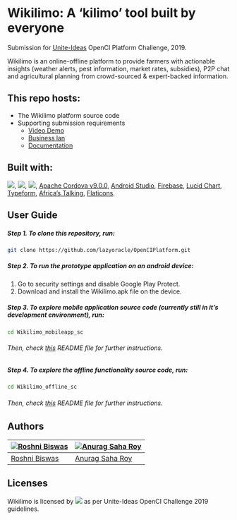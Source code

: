 # Wikilimo: A ‘kilimo’ tool built by everyone
Submission for [Unite-Ideas](https://ideas.unite.un.org/main/Page/Home) OpenCI Platform Challenge, 2019.

Wikilimo is an online-offline platform to provide farmers with actionable insights (weather alerts, pest information, market rates, subsidies), P2P chat and agricultural planning from crowd-sourced & expert-backed information.

## This repo hosts:

-   The Wikilimo platform source code
-   Supporting submission requirements
    -   [Video Demo](https://)
    -   [Business lan](https://)
    -   [Documentation](https://github.com/lazyoracle/OpenCIPlatform/tree/master/Documentation)

## Built with:
<a rel="license" href="https://docs.python.org/3.7/"><img src="https://img.shields.io/badge/Python-v3.7-green.svg"></a>, <a rel="license" href="https://www.npmjs.com/package/npm/v/6.9.0"><img src="https://img.shields.io/badge/npm-v6.9.0-orange.svg"></a>, <a rel="license" href="https://nodejs.org/dist/v10.16.0/docs/api/"><img src="https://img.shields.io/badge/node-v10.16.0-orange.svg"></a>, [Apache Cordova v9.0.0](https://cordova.apache.org/), [Android Studio](https://developer.android.com/studio/run/emulator), [Firebase](https://firebase.google.com/), [Lucid Chart](https://www.lucidchart.com), [Typeform](https://www.typeform.com/), [Africa’s Talking](https://africastalking.com/), [Flaticons](www.flaticon.com).

## User Guide
##### Step 1. To clone this repository, run:
```bash
git clone https://github.com/lazyoracle/OpenCIPlatform.git
```


##### Step 2. To run the prototype application on an android device: 
1. Go to security settings and disable Google Play Protect.
2. Download and install the Wikilimo.apk file on the device.


##### Step 3. To explore mobile application source code (currently still in it’s development environment), run:
```bash
cd Wikilimo_mobileapp_sc
```
###### Then, check [this](https://github.com/lazyoracle/OpenCIPlatform/blob/master/Wikilimo_mobileapp_sc/README.md) README file for further instructions.


##### Step 4. To explore the offline functionality source code, run:
```bash
cd Wikilimo_offline_sc
```
###### Then, check [this](https://github.com/lazyoracle/OpenCIPlatform/blob/master/Wikilimo_offline_sc/README.md) README file for further instructions.


## Authors

| [![Roshni Biswas](https://github.com/roshni-b.png?size=100)](https://github.com/boennemann) | [![Anurag Saha Roy](https://github.com/lazyoracle.png?size=100)](https://github.com/relekang)  |
|---------------------------------------------------------------------------------------------------|----------------------------------------------------------------------------------------------|
| [Roshni Biswas](https://github.com/roshni-b)                                                | [Anurag Saha Roy](https://github.com/lazyoracle)                                              | 

## Licenses 
Wikilimo is licensed by <a rel="license" href="http://creativecommons.org/licenses/by-nc-sa/4.0/"><img src="https://img.shields.io/badge/license-Creative Commons BY 4.0-blue.svg"></a> as per Unite-Ideas OpenCI Challenge 2019 guidelines.
